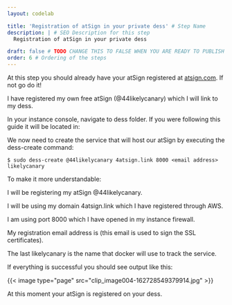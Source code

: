 ```yaml
---
layout: codelab

title: 'Registration of atSign in your private dess' # Step Name
description: | # SEO Description for this step
  Registration of atSign in your private dess

draft: false # TODO CHANGE THIS TO FALSE WHEN YOU ARE READY TO PUBLISH THE PAGE
order: 6 # Ordering of the steps
---
```


At this step you should already have your atSign registered at [atsign.com](http://atsign.com). If not go do it!

I have registered my own free atSign (@44likelycanary) which I will link to my dess.

In your instance console, navigate to dess folder. If you were following this guide it will be located in:

We now need to create the service that will host our atSign by executing the dess-create command:

``` $ sudo dess-create @44likelycanary 4atsign.link 8000 <email address> likelycanary ```

To make it more understandable:

I will be registering my atSign @44likelycanary.

I will be using my domain 4atsign.link which I have registered through AWS.

I am using port 8000 which I have opened in my instance firewall.

My registration email address is <email address> (this email is used to sign the SSL certificates).

The last likelycanary is the name that docker will use to track the service.

If everything is successful you should see output like this:

{{< image type="page" src="clip_image004-162728549379914.jpg" >}}



At this moment your atSign is registered on your dess.